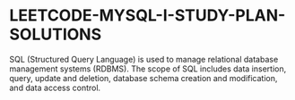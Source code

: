 # LEETCODE-MYSQL-I-STUDY-PLAN-SOLUTIONS

SQL (Structured Query Language) is used to manage relational database management systems (RDBMS). The scope of SQL includes data insertion, query, update and deletion, database schema creation and modification, and data access control.
